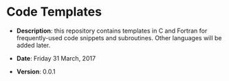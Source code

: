 # Code Templates

- **Description**: this repository contains templates in C and Fortran
  for frequently-used code snippets and subroutines.  Other languages
  will be added later.

- **Date**: Friday 31 March, 2017

- **Version**: 0.0.1

